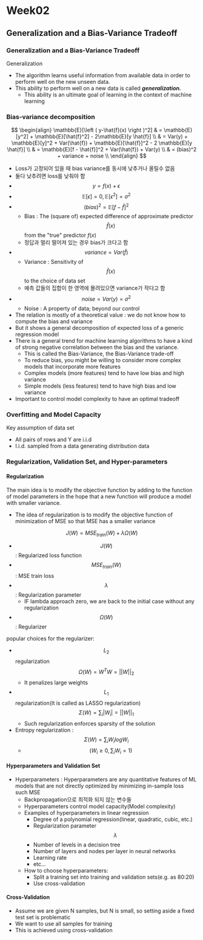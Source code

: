 # Week02

## Generalization and a Bias-Variance Tradeoff

### Generalization and a Bias-Variance Tradeoff

Generalization

- The algorithm learns useful information from available data in order to perform well on the new unseen data.
- This ability to perform well on a new data is called ***generalization.***
  - This ability is an ultimate goal of learning in the context of machine learning

### Bias-variance decomposition

$$
\begin{align}
\mathbb{E}[\left ( y-\hat{f}(x) \right )^2]  & = \mathbb{E}[y^2] + \mathbb{E}[\hat{f}^2] - 2\mathbb{E}[y \hat{f}] \\
& = Var(y) + \mathbb{E}[y]^2 + Var(\hat{f}) + \mathbb{E}[\hat{f}]^2 - 2 \mathbb{E}[y \hat{f}] \\
& = \mathbb{E}[f - \hat{f}]^2 + Var(\hat{f}) + Var(y) \\
& = (bias)^2 + variance + noise \\
\end{align}
$$

- Loss가 고정되어 있을 때 bias variance를 동시에 낮추거나 올릴수 없음
- 둘다 낮추려면 loss를 낮춰야 함
- $$y = f(x) + \epsilon$$
- $$\mathbb{E}[\epsilon] = 0, \mathbb{E}[\epsilon ^2] = \sigma ^ 2$$
- $$(bias)^2 = \mathbb{E}[f - \hat{f}]^2$$
  - Bias : The (square of) expected difference of approximate predictor $$\hat{f}(x)$$ from the "true" predictor $f(x)$ 
  - 정답과 멀리 떨어져 있는 경우 bias가 크다고 함
- $$variance = Var(\hat{f})$$
  - Variance : Sensitivity of $$\hat{f}(x)$$ to the choice of data set
  - 예측 값들의 집합이 한 영역에 몰려있으면 variance가 작다고 함
- $$noise = Var(y) = \sigma ^2$$
  - Noise : A property of data; beyond our control
- The relation is mostly of a theoretical value : we do not know how to compute the bias and variance
- But it shows a general decomposition of expected loss of a generic regression model
- There is a general trend for machine learning algorithms to have a kind of strong negative correlation between the bias and the variance.
  - This is called the Bias-Variance, the Bias-Variance trade-off
  - To reduce bias, you might be willing to consider more complex models that incorporate more features
  - Complex models (more features) tend to have low bias and high variance
  - Simple models (less features) tend to have high bias and low variance
- Important to control model complexity to have an optimal tradeoff

### Overfitting and Model Capacity

Key assumption of data set

- All pairs of rows and Y are i.i.d
- I.i.d. sampled from a data generating distribution data

### Regularization, Validation Set, and Hyper-parameters

#### Regularization

The main idea is to modify the objective function by adding to the function of model parameters in the hope that a new function will produce a model with smaller variance.

- The idea of regularization is to modify the objective function of minimization of MSE so that MSE has a smaller variance

$$
J(W) = MSE_{train}(W)  + \lambda\Omega(W)
$$

- $$J(W)$$ : Regularized loss function
- $$MSE_{train}(W)$$ : MSE train loss
- $$\lambda $$ : Regularization parameter
  - IF lambda approach zero, we are back to the initial case without any regularization
- $$\Omega(W)$$ : Regularizer

popular choices for the regularizer:

- $$L_2$$ regularization $$\Omega(W) = W^TW = ||W||_2$$
  - It penalizes large weights
- $$L_1$$ regularization(It is called as LASSO regularization) $$\Sigma(W) = \sum_i |W_i| = ||W||_1$$
  - Such regularization enforces sparsity of the solution
- Entropy regularization : $$\Sigma(W) = \sum_i W_i logW_i $$
  - $$(W_i \ge 0, \sum_i W_i = 1)$$

#### Hyperparameters and Validation Set

- Hyperparameters : Hyperparameters are any quantitative features of ML models that are not directly optimized by minimizing in-sample loss such MSE
  - Backpropagation으로 최적화 되지 않는 변수들
  - Hyperparameters control model capacity(Model complexity)
  - Examples of hyperparameters in linear regression
    - Degree of a polynomial regression(linear, quadratic, cubic, etc.)
    - Regularization parameter $$\lambda$$
    - Number of levels in a decision tree
    - Number of layers and nodes per layer in neural networks
    - Learning rate
    - etc...
  - How to choose hyperparameters:
    - Split a training set into training and validation sets(e.g. as 80:20)
    - Use cross-validation

#### Cross-Validation

- Assume we are given N samples, but N is small, so setting aside a fixed test set is problematic
- We want to use all samples for training
- This is achieved using cross-validation

